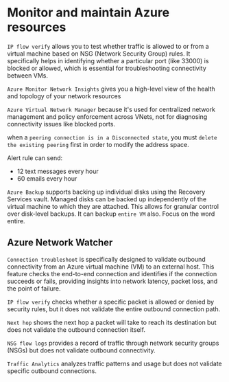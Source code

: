 # Monitor and maintain Azure resources

`IP flow verify` allows you to test whether traffic is allowed to or from a virtual machine based on NSG (Network Security Group) rules. It specifically helps in identifying whether a particular port (like 33000) is blocked or allowed, which is essential for troubleshooting connectivity between VMs.

`Azure Monitor Network Insights`  gives you a high-level view of the health and topology of your network resources

`Azure Virtual Network Manager` because it's used for centralized network management and policy enforcement across VNets, not for diagnosing connectivity issues like blocked ports.

when a `peering connection is in a Disconnected state`, you must `delete the existing peering` first in order to modify the address space.

Alert rule can send:

- 12 text messages every hour
- 60 emails every hour

`Azure Backup` supports backing up individual disks using the Recovery Services vault. Managed disks can be backed up independently of the virtual machine to which they are attached. This allows for granular control over disk-level backups. It can backup `entire VM` also. Focus on the word entire.

## Azure Network Watcher

`Connection troubleshoot` is specifically designed to validate outbound connectivity from an Azure virtual machine (VM) to an external host. This feature checks the end-to-end connection and identifies if the connection succeeds or fails, providing insights into network latency, packet loss, and the point of failure.

`IP flow verify` checks whether a specific packet is allowed or denied by security rules, but it does not validate the entire outbound connection path.

`Next hop` shows the next hop a packet will take to reach its destination but does not validate the outbound connection itself.

`NSG flow logs` provides a record of traffic through network security groups (NSGs) but does not validate outbound connectivity.

`Traffic Analytics` analyzes traffic patterns and usage but does not validate specific outbound connections.